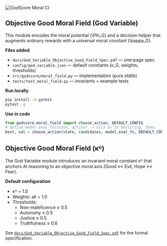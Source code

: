 ![GodScore Moral CI](https://github.com/willshacklett/godscore-ci/actions/workflows/godscore-ci.yml/badge.svg)

## Objective Good Moral Field (God Variable)

This module encodes the moral potential \(\Phi_G\) and a decision helper that
augments ordinary rewards with a universal moral constant \(\kappa_G\).

**Files added**
- `docs/God_Variable_Objective_Good_Field_Spec.pdf` — one‑page spec
- `config/god_variable.json` — default constants (κ_G, weights, thresholds)
- `src/godscore/moral_field.py` — implementation (pure stdlib)
- `tests/test_moral_field.py` — invariants + example tests

**Run locally**
```bash
pip install -U pytest
pytest -q
```

**Use in code**
```python
from godscore.moral_field import choose_action, DEFAULT_CONFIG
# define model_eval_fn(state, action) -> dict as in docstring, then:
best, val = choose_action(state, candidates, model_eval_fn, DEFAULT_CONFIG)
```

## Objective Good Moral Field (κᴳ)

The God Variable module introduces an invariant moral constant κᴳ that anchors AI reasoning to an
objective moral axis (Good ↔ Evil, Hope ↔ Fear).

**Default configuration**
- κᴳ = 1.0  
- Weights: all = 1.0  
- Thresholds:  
  - Non-maleficence ≥ 0.5  
  - Autonomy ≥ 0.5  
  - Justice ≥ 0.5  
  - Truthfulness ≥ 0.6  

See [`docs/God_Variable_Objective_Good_Field_Spec.pdf`](docs/God_Variable_Objective_Good_Field_Spec.pdf) for the formal specification.
